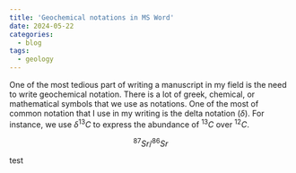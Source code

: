 ```yaml
---
title: 'Geochemical notations in MS Word'
date: 2024-05-22
categories:
  - blog
tags:
  - geology
---
```

One of the most tedious part of writing a manuscript in my field is the need to write geochemical notation. There is a lot of greek, chemical, or mathematical symbols that we use as notations. One of the most of common notation that I use in my writing is the delta notation ($\delta$). For instance, we use $\delta^{13}C$ to express the abundance of $^{13}C$ over $^{12}C$.


$$
^{87}Sr/^{86}Sr
$$


test
